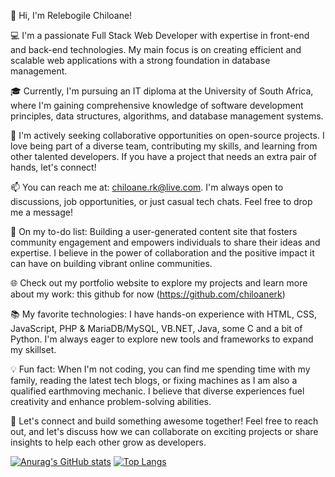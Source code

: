 👋 Hi, I'm Relebogile Chiloane! 

💻 I'm a passionate Full Stack Web Developer with expertise in front-end and back-end technologies. My main focus is on creating efficient and scalable web applications with a strong foundation in database management.

🎓 Currently, I'm pursuing an IT diploma at the University of South Africa, where I'm gaining comprehensive knowledge of software development principles, data structures, algorithms, and database management systems.

🌟 I'm actively seeking collaborative opportunities on open-source projects. I love being part of a diverse team, contributing my skills, and learning from other talented developers. If you have a project that needs an extra pair of hands, let's connect!

📫 You can reach me at: chiloane.rk@live.com. I'm always open to discussions, job opportunities, or just casual tech chats. Feel free to drop me a message!

🚀 On my to-do list: Building a user-generated content site that fosters community engagement and empowers individuals to share their ideas and expertise. I believe in the power of collaboration and the positive impact it can have on building vibrant online communities.

🌐 Check out my portfolio website to explore my projects and learn more about my work: this github for now (https://github.com/chiloanerk)

📚 My favorite technologies: I have hands-on experience with HTML, CSS, JavaScript, PHP & MariaDB/MySQL, VB.NET, Java, some C and a bit of Python. I'm always eager to explore new tools and frameworks to expand my skillset.

💡 Fun fact: When I'm not coding, you can find me spending time with my family, reading the latest tech blogs, or fixing machines as I am also a qualified earthmoving mechanic. I believe that diverse experiences fuel creativity and enhance problem-solving abilities.

🌈 Let's connect and build something awesome together! Feel free to reach out, and let's discuss how we can collaborate on exciting projects or share insights to help each other grow as developers.

[![Anurag's GitHub stats](https://github-readme-stats.vercel.app/api?username=chiloanerk)](https://github.com/anuraghazra/github-readme-stats&hide=stars,commits,prs,contribs)
[![Top Langs](https://github-readme-stats.vercel.app/api/top-langs/?username=chiloanerk)](https://github.com/anuraghazra/github-readme-stats)
